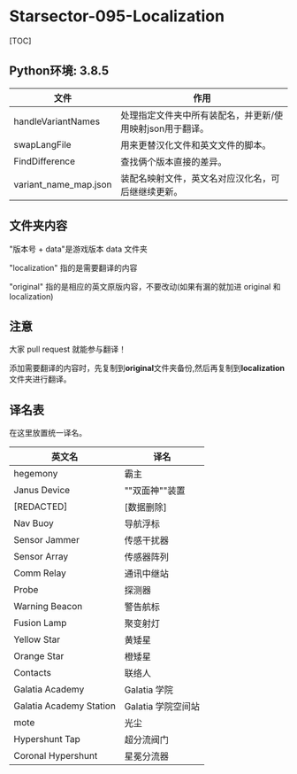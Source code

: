 ﻿# Starsector-095-Localization

[TOC]

## Python环境: 3.8.5
| 文件                  | 作用                                                      |
| --------------------- | --------------------------------------------------------- |
| handleVariantNames    | 处理指定文件夹中所有装配名，并更新/使用映射json用于翻译。 |
| swapLangFile          | 用来更替汉化文件和英文文件的脚本。                        |
| FindDifference        | 查找俩个版本直接的差异。                                  |
| variant_name_map.json | 装配名映射文件，英文名对应汉化名，可后继继续更新。        |
## 文件夹内容
"版本号 + data"是游戏版本 data 文件夹

"localization" 指的是需要翻译的内容

"original" 指的是相应的英文原版内容，不要改动(如果有漏的就加进 original 和 localization)

## 注意
大家 pull request 就能参与翻译！

添加需要翻译的内容时，先复制到**original**文件夹备份,然后再复制到**localization**文件夹进行翻译。

## 译名表
在这里放置统一译名。

| 英文名                  | 译名               |
| ----------------------- | ------------------ |
| hegemony                | 霸主               |
| Janus Device            | ""双面神""装置     |
| [REDACTED]              | [数据删除]         |
| Nav Buoy                | 导航浮标           |
| Sensor Jammer           | 传感干扰器         |
| Sensor Array            | 传感器阵列         |
| Comm Relay              | 通讯中继站         |
| Probe                   | 探测器             |
| Warning Beacon          | 警告航标           |
| Fusion Lamp             | 聚变射灯           |
| Yellow Star             | 黄矮星             |
| Orange Star             | 橙矮星             |
| Contacts                | 联络人             |
| Galatia Academy         | Galatia 学院       |
| Galatia Academy Station | Galatia 学院空间站 |
| mote                    | 光尘               |
| Hypershunt Tap          | 超分流阀门         |
| Coronal Hypershunt      | 星冕分流器         |

